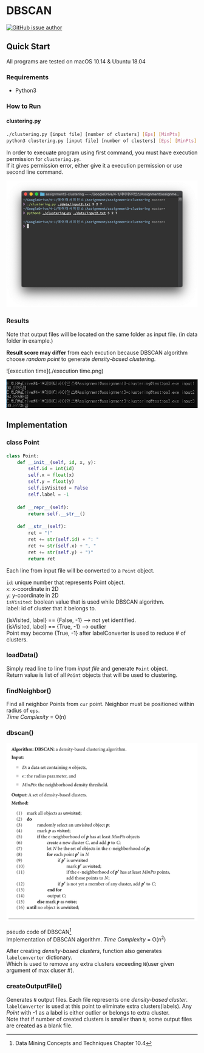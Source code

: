 # DBSCAN

[![GitHub issue author](https://img.shields.io/badge/author-Dae%20In%20Lee-blue.svg)](https://github.com/lazyren)



## Quick Start

All programs are tested on macOS 10.14 & Ubuntu 18.04<br>

### Requirements

* Python3

### How to Run

#### clustering.py

```bash
./clustering.py [input file] [number of clusters] [Eps] [MinPts]
python3 clustering.py [input file] [number of clusters] [Eps] [MinPts]
```

In order to execuate program using first command, you must have execution permission for `clustering.py`.<br>If it gives permission error, either give it a execution permission or use second line command.<br>

![run](./assets/run.png)



### Results

Note that output files will be located on the same folder as input file. (in data folder in example.)

**Result score may differ** from each excution because DBSCAN algorithm choose *random point* to generate *density-based clustering*.

![execution time](./execution time.png)

![score](./score.png)

## Implementation

### class Point

```python
class Point:
    def __init__(self, id, x, y):
        self.id = int(id)
        self.x = float(x)
        self.y = float(y)
        self.isVisited = False
        self.label = -1

    def __repr__(self):
        return self.__str__()

    def __str__(self):
        ret = "("
        ret += str(self.id) + ": "
        ret += str(self.x) + ", "
        ret += str(self.y) + ")"
        return ret
```

Each line from input file will be converted to a `Point` object.<br>

`id`: unique number that represents Point object.<br>`x`: x-coordinate in 2D<br>`y`: y-coordinate in 2D<br>`isVisited`: boolean value that is used while DBSCAN algorithm.<br>label: id of cluster that it belongs to.<br>

{isVisited, label} == {False, -1} --> not yet identified.<br>{isVisited, label} == {True, -1} --> outlier<br>Point may become {True, -1} after labelConverter is used to reduce # of clusters.



### loadData()

Simply read line to line from *input file* and generate `Point` object.<br>Return value is list of all `Point` objects that will be used to clustering.



### findNeighbor()

Find all neighbor Points from `cur` point. Neighbor must be positioned within radius of `eps`.<br>*Time Complexity* = O(n)



### dbscan()

![pseudo](./assets/pseudo.png)

pseudo code of DBSCAN[^1]<br>Implementation of DBSCAN algorithm. *Time Complexity* = O(n<sup>2</sup>)<br>

After creating *density-based clusters*, function also generates `labelconverter` dictionary.<br>Which is used to remove any extra clusters exceeding `N`(user given argument of max cluser #).<br>



### createOutputFile()

Generates `N` output files. Each file represents one *density-based cluster*.<br>`labelConverter` is used at this point to eliminate extra clusters(labels). Any *Point* with -1 as a label is either outlier or belongs to extra cluster.<br>Note that if number of created clusters is smaller than `N`, some output files are created as a blank file.

[^1]: Data Mining Concepts and Techniques Chapter 10.4